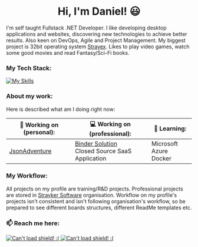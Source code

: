 <h1 align="center">Hi, I'm Daniel! 😃</h3>

I'm self taught Fullstack .NET Developer. I like developing desktop applications and websites, discovering new technologies to achieve better results. Also keen on DevOps, Agile and Project Management. My biggest project is 32bit operating system <a href="https://github.com/StraykerPL/StrayexOS">Strayex</a>. Likes to play video games, watch some good movies and read Fantasy/Sci-Fi books.

### My Tech Stack:

[![My Skills](https://skillicons.dev/icons?i=cs,dotnet,nextjs,materialui,react,jest,redux,angular,html,sass,ts,azure,svelte,docker,github,githubactions,mysql,md,git,figma)](https://skillicons.dev)

### About my work:

Here is described what am I doing right now:

| 🔭 Working on (personal): | 💻 Working on (professional): | 🌱 Learning: |
|---------------------------|--------------------------------|--------------|
| [JsonAdventure](https://github.com/StraykerPL/JsonAdventure) | [Binder Solution](https://github.com/StraykerPL/Binder)</br>Closed Source SaaS Application | Microsoft Azure</br>Docker |

### My Workflow:

All projects on my profile are training/R&D projects. Professional projects are stored in [Strayker Software](https://github.com/Strayker-Software) organisation.
Workflow on my profile's projects isn't consistent and isn't following organisation's workflow, so be prepared to see different boards structures, different ReadMe templates etc.

### 📫 Reach me here:

<a href="https://straykerpl.github.io">
  <img src="https://img.shields.io/badge/Personal%20Website-More%20about%20me!-blue" alt="Can't load shield! :(">
</a>
<a href="https://discord.gg/ytdkCVD">
  <img src="https://img.shields.io/badge/Discord-Lets%20talk!-yellow" alt="Can't load shield! :(">
</a>
